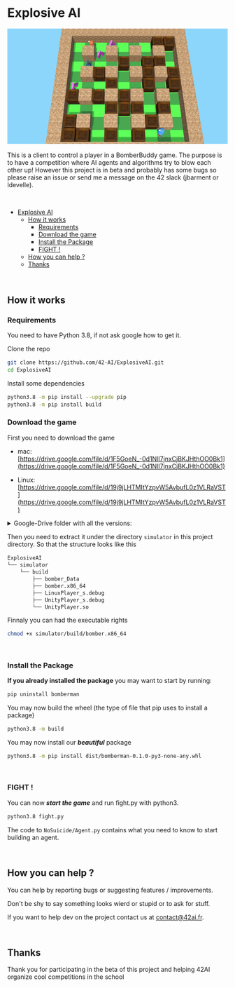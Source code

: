 # Explosive AI

![Bob Agent Demo](./assets/Demo_Bob.gif)

This is a client to control a player in a BomberBuddy game. The purpose is to have a competition where AI agents and algorithms try to blow each other up! However this project is in beta and probably has some bugs so please raise an issue or send me a message on the 42 slack (jbarment or ldevelle).  

<br/>


- [Explosive AI](#explosive-ai)
	- [How it works](#how-it-works)
		- [Requirements](#requirements)
		- [Download the game](#download-the-game)
		- [Install the Package](#install-the-package)
		- [FIGHT !](#fight-)
	- [How you can help ?](#how-you-can-help-)
	- [Thanks](#thanks)


<br/>

## How it works

### Requirements
You need to have Python 3.8, if not ask google how to get it.

Clone the repo

```sh
git clone https://github.com/42-AI/ExplosiveAI.git
cd ExplosiveAI
```

Install some dependencies

```sh
python3.8 -m pip install --upgrade pip
python3.8 -m pip install build
```

### Download the game

First you need to download the game

- mac: [https://drive.google.com/file/d/1F5GoeN_-0d1NlI7jnxCjBKJHthOO0Bk1](https://drive.google.com/file/d/1F5GoeN_-0d1NlI7jnxCjBKJHthOO0Bk1)

- Linux: [https://drive.google.com/file/d/19j9jLHTMItYzpvW5AvbufL0z1VLRaVST](https://drive.google.com/file/d/19j9jLHTMItYzpvW5AvbufL0z1VLRaVST)

<details>
  <summary>
        Google-Drive folder with all the versions:
  </summary>
[https://drive.google.com/drive/folders/1kj8vKwkhwvW7axFQb2WgCxjInvUP-KRc?usp=sharing](https://drive.google.com/drive/folders/1kj8vKwkhwvW7axFQb2WgCxjInvUP-KRc?usp=sharing)
</details>


Then you need to extract it under the directory `simulator` in this project directory. So that the structure looks like this

```
ExplosiveAI
└── simulator
    └── build
        ├── bomber_Data
        ├── bomber.x86_64
        ├── LinuxPlayer_s.debug
        ├── UnityPlayer_s.debug
        └── UnityPlayer.so
```

Finnaly you can had the executable rights

```sh
chmod +x simulator/build/bomber.x86_64
```

<br/>

### Install the Package

**If you already installed the package** you may want to start by running:

```sh
pip uninstall bomberman 
```

You may now build the wheel (the type of file that pip uses to install a package)

```sh
python3.8 -m build 
```

You may now install our ***beautiful*** package

```sh
python3.8 -m pip install dist/bomberman-0.1.0-py3-none-any.whl
```

<br/>


### FIGHT !

You can now ***start the game*** and run fight.py with python3.

```sh
python3.8 fight.py
```

The code to `NoSuicide/Agent.py` contains what you need to know to start building an agent.  

<br/>

## How you can help ?

You can help by reporting bugs or suggesting features / improvements.  

Don't be shy to say something looks wierd or stupid or to ask for stuff.

If you want to help dev on the project contact us at contact@42ai.fr.  

<br/>

## Thanks
Thank you for participating in the beta of this project and helping 42AI organize cool competitions in the school
